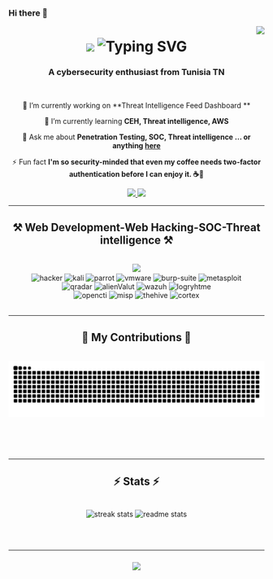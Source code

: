 ### Hi there 👋
<img align="right" src="https://visitor-badge.laobi.icu/badge?page_id=rached64.rached64" />

<h1 align="center">
    <img src="https://readme-typing-svg.herokuapp.com/?font=Righteous&size=35&center=true&vCenter=true&width=500&height=70&duration=4000&lines=Hi+There!+👋;+I'm+Rached+Cherif !;" />
    <img src="https://readme-typing-svg.herokuapp.com?font=Fira+Code&weight=500&pause=1000&random=false&width=435&lines=Hi+%2C+I'm+Rached+Cherif+!+" alt="Typing SVG" />
</h1>

<h3 align="center">A cybersecurity enthusiast from Tunisia TN</h3>

<br/>

<div align="center">
 
 🔭 I’m currently working on **Threat Intelligence Feed Dashboard **
 
 🌱 I’m currently learning **CEH, Threat intelligence, AWS**

 💬 Ask me about **Penetration Testing, SOC, Threat intelligence ... or anything [here](https://github.com/rached64/rached64/issues)**

 ⚡ Fun fact **I'm so security-minded that even my coffee needs two-factor authentication before I can enjoy it. ☕🔐**
 
 </div>
 
<div align="center"> 
  <a href="mailto:rachedcherif64@gmail.com">
    <img src="https://img.shields.io/badge/Gmail-333333?style=for-the-badge&logo=gmail&logoColor=red" />
  </a>
  <a href="www.linkedin.com/in/rached-cherif" target="_blank">
    <img src="https://img.shields.io/badge/LinkedIn-0077B5?style=for-the-badge&logo=linkedin&logoColor=white" target="_blank" />
  </a>
<!--  <a href="https://salesp07.github.io" target="_blank">
     <img src="https://img.shields.io/badge/Portfolio-FF5722?style=for-the-badge&logo=todoist&logoColor=white" target="_blank" />  sqlite, safari, google-chrome are other good icon options -->
  </a>
</div>

 <hr/>
 
<h2 align="center">⚒️ Web Development-Web Hacking-SOC-Threat intelligence ⚒️</h2>
<br/>
<div align="center">
    <img src="https://skillicons.dev/icons?i=bootstrap,html,css,angular,py,flask,mysql,linux,laravel,php,vscode" /> <br>
    <img width="50" height="50" src="https://img.icons8.com/ios/50/hacker.png" alt="hacker"/>
    <img width="50" height="50" src="https://files.cults3d.com/uploaders/13889723/illustration-file/88f914f9-4ec0-4d0c-8ebb-5edc51f4b3cd/kali_linux.jpg" alt="kali"/>
    <img width="60" height="60" src="https://guide-images.cdn.ifixit.com/igi/b2NpQqMkTjN2m5KC.large" alt="parrot"/>
    <img width="50" height="50" src="https://github.com/rached64/rached64/assets/52635469/6e5925f7-dc8f-4e83-9eee-67d230a62467" alt="vmware"/>
    <img width="70" height="50" src="https://jacobriggs.io/tools/app/web/upload/large/3_eedab2dbcde47a63f847af0a612d1f8d.png" alt="burp-suite"/>
    <img width="48" height="48" src="https://img.icons8.com/color/48/metasploit.png" alt="metasploit"/><br>
    <img width="80" height="48" src="https://midlandinfosys.com/images/300w-Qradar-IBM-logo.png" alt="qradar">
    <img width="80" height="40" src="https://www.pkfavantedge.com/wp-content/uploads/2016/04/avlogo.jpg" alt="alienValut">
    <img width="80" height="40" src="https://d7umqicpi7263.cloudfront.net/img/product/e2038a1c-4b66-4173-9a8d-3d9b57ae4a7b/db98ce75-89ce-48f7-8c03-a5a26d8f07e8" alt="wazuh">
    <img width="100" height="35" src="https://logrhythm.com/wp-content/uploads/2023/05/LogRhythm_R_Logo_ForLightBackgrounds_RGB.png" alt="logryhtme"> <br>
    <img width="90" height="35" src="https://cdn-0.reconshell.com/wp-content/uploads/2021/01/opencti_logo.png" alt="opencti">
    <img width="70" height="50" src="https://www.domaintools.com/wp-content/uploads/MISP.png" alt="misp">
    <img width="75" height="35" src="https://docs.thehive-project.org/thehive/images/thehive-logo.png" alt="thehive">
    <img width="75" height="35" src="https://docs.thehive-project.org/cortex/images/cortex-logo.png" alt="cortex">


</div>

<br/>
<hr/>

<div align="center">
  <h2>🐍 My Contributions 🐍</h2>
  <br>
  <img alt="snake eating my contributions" src="https://raw.githubusercontent.com/salesp07/salesp07/output/github-contribution-grid-snake.svg" />
  
  <br/><br/><br/>
</div>

<hr/>

<h2 align="center">⚡ Stats ⚡</h2>
<br>
<div align=center>
  <img width=390 src="https://streak-stats.demolab.com/?user=rached64&count_private=true&theme=react&border_radius=10" alt="streak stats"/>
  <img width=390 src="https://github-readme-stats.vercel.app/api?username=rached64&show_icons=true&theme=radical" alt="readme stats" />
  <br/>
<!--  <img width=325 align="center" src="https://github-readme-stats.vercel.app/api/top-langs/?username=rached64&size_weight=0.5" [![Top Langs](https://github-readme-stats.vercel.app/api/top-langs/?username=anuraghazra)](https://github.com/anuraghazra/github-readme-stats) /> -->
</div>

<br/><br/>
<hr/>

<h3 align="center">
    <img src="https://readme-typing-svg.herokuapp.com/?font=Righteous&size=25&center=true&vCenter=true&width=500&height=70&duration=4000&lines=Thanks+for+visiting!+✌️;+Shoot+me+a+message+on+Linkedin!;I'm+always+down+to+collab+:)">
</h3>

<br/>

